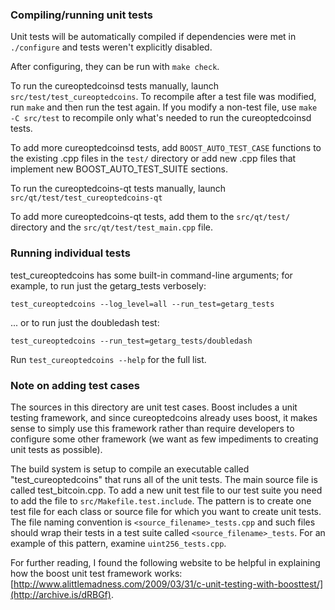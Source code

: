 ### Compiling/running unit tests

Unit tests will be automatically compiled if dependencies were met in `./configure`
and tests weren't explicitly disabled.

After configuring, they can be run with `make check`.

To run the cureoptedcoinsd tests manually, launch `src/test/test_cureoptedcoins`. To recompile
after a test file was modified, run `make` and then run the test again. If you
modify a non-test file, use `make -C src/test` to recompile only what's needed
to run the cureoptedcoinsd tests.

To add more cureoptedcoinsd tests, add `BOOST_AUTO_TEST_CASE` functions to the existing
.cpp files in the `test/` directory or add new .cpp files that
implement new BOOST_AUTO_TEST_SUITE sections.

To run the cureoptedcoins-qt tests manually, launch `src/qt/test/test_cureoptedcoins-qt`

To add more cureoptedcoins-qt tests, add them to the `src/qt/test/` directory and
the `src/qt/test/test_main.cpp` file.

### Running individual tests

test_cureoptedcoins has some built-in command-line arguments; for
example, to run just the getarg_tests verbosely:

    test_cureoptedcoins --log_level=all --run_test=getarg_tests

... or to run just the doubledash test:

    test_cureoptedcoins --run_test=getarg_tests/doubledash

Run `test_cureoptedcoins --help` for the full list.

### Note on adding test cases

The sources in this directory are unit test cases.  Boost includes a
unit testing framework, and since cureoptedcoins already uses boost, it makes
sense to simply use this framework rather than require developers to
configure some other framework (we want as few impediments to creating
unit tests as possible).

The build system is setup to compile an executable called "test_cureoptedcoins"
that runs all of the unit tests.  The main source file is called
test_bitcoin.cpp. To add a new unit test file to our test suite you need
to add the file to `src/Makefile.test.include`. The pattern is to create
one test file for each class or source file for which you want to create
unit tests.  The file naming convention is `<source_filename>_tests.cpp`
and such files should wrap their tests in a test suite
called `<source_filename>_tests`. For an example of this pattern,
examine `uint256_tests.cpp`.

For further reading, I found the following website to be helpful in
explaining how the boost unit test framework works:
[http://www.alittlemadness.com/2009/03/31/c-unit-testing-with-boosttest/](http://archive.is/dRBGf).
